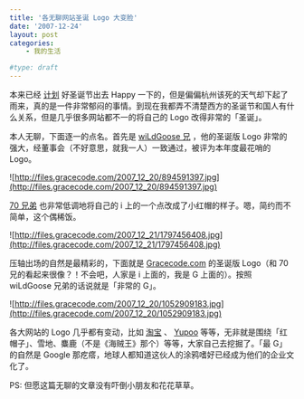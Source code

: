 ```yaml
---
title: '各无聊网站圣诞 Logo 大变脸'
date: '2007-12-24'
layout: post
categories:
    - 我的生活

#type: draft
---
```


本来已经 [计划]({{site.urls}}/posts/427/) 好圣诞节出去 Happy 一下的，但是偏偏杭州该死的天气却下起了雨来，真的是一件非常郁闷的事情。到现在我都弄不清楚西方的圣诞节和国人有什么关系，但是几乎很多网站都不一的将自己的 Logo 改得非常的「圣诞」。

本人无聊，下面逐一的点名。首先是  [wiLdGoose 兄](http://www.xuchao.cn) ，他的圣诞版 Logo 非常的强大，经董事会（不好意思，就我一人）一致通过，被评为本年度最花哨的 Logo。

![http://files.gracecode.com/2007_12_20/894591397.jpg](http://files.gracecode.com/2007_12_20/894591397.jpg)

 [70 兄弟](http://www.joyqi.com) 也非常低调地将自己的 i 上的一个点改成了小红帽的样子。嗯，简约而不简单，这个偶稀饭。

![http://files.gracecode.com/2007_12_21/1797456408.jpg](http://files.gracecode.com/2007_12_21/1797456408.jpg)

压轴出场的自然是最精彩的，下面就是  [Gracecode.com](http://www.gracecode.com)  的圣诞版 Logo（和 70 兄的看起来很像？！不会吧，人家是 i 上面的，我是 G 上面的）。按照 wiLdGoose 兄弟的话说就是「非常的 G」。

![http://files.gracecode.com/2007_12_20/1052909183.jpg](http://files.gracecode.com/2007_12_20/1052909183.jpg)

各大网站的 Logo 几乎都有变动，比如 [淘宝](http://www.taobao.com) 、 [Yupoo](http://www.yupoo.com)  等等，无非就是围绕「红帽子」、雪地、麋鹿（不是《海贼王》那个）等等，大家自己去挖掘了。「最 G」的自然是 Google 那疙瘩，地球人都知道这伙人的涂鸦嗜好已经成为他们的企业文化了。

PS: 但愿这篇无聊的文章没有吓倒小朋友和花花草草。
